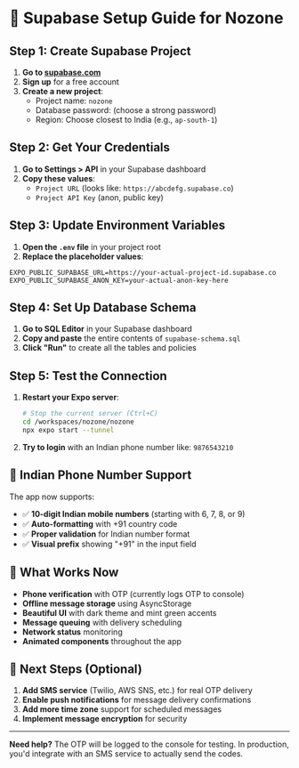 # 🔧 Supabase Setup Guide for Nozone

## Step 1: Create Supabase Project

1. **Go to [supabase.com](https://supabase.com)**
2. **Sign up** for a free account
3. **Create a new project**:
   - Project name: `nozone`
   - Database password: (choose a strong password)
   - Region: Choose closest to India (e.g., `ap-south-1`)

## Step 2: Get Your Credentials

1. **Go to Settings > API** in your Supabase dashboard
2. **Copy these values**:
   - `Project URL` (looks like: `https://abcdefg.supabase.co`)
   - `Project API Key` (anon, public key)

## Step 3: Update Environment Variables

1. **Open the `.env` file** in your project root
2. **Replace the placeholder values**:

```env
EXPO_PUBLIC_SUPABASE_URL=https://your-actual-project-id.supabase.co
EXPO_PUBLIC_SUPABASE_ANON_KEY=your-actual-anon-key-here
```

## Step 4: Set Up Database Schema

1. **Go to SQL Editor** in your Supabase dashboard
2. **Copy and paste** the entire contents of `supabase-schema.sql`
3. **Click "Run"** to create all the tables and policies

## Step 5: Test the Connection

1. **Restart your Expo server**:
   ```bash
   # Stop the current server (Ctrl+C)
   cd /workspaces/nozone/nozone
   npx expo start --tunnel
   ```

2. **Try to login** with an Indian phone number like: `9876543210`

## 📱 Indian Phone Number Support

The app now supports:
- ✅ **10-digit Indian mobile numbers** (starting with 6, 7, 8, or 9)
- ✅ **Auto-formatting** with +91 country code
- ✅ **Proper validation** for Indian number format
- ✅ **Visual prefix** showing "+91" in the input field

## 🚀 What Works Now

- **Phone verification** with OTP (currently logs OTP to console)
- **Offline message storage** using AsyncStorage
- **Beautiful UI** with dark theme and mint green accents
- **Message queuing** with delivery scheduling
- **Network status** monitoring
- **Animated components** throughout the app

## 🔮 Next Steps (Optional)

1. **Add SMS service** (Twilio, AWS SNS, etc.) for real OTP delivery
2. **Enable push notifications** for message delivery confirmations
3. **Add more time zone** support for scheduled messages
4. **Implement message encryption** for security

---

**Need help?** The OTP will be logged to the console for testing. In production, you'd integrate with an SMS service to actually send the codes.
